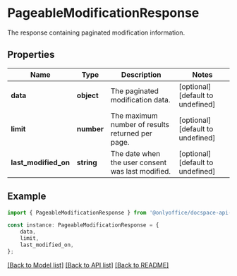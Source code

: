# PageableModificationResponse

The response containing paginated modification information.

## Properties

Name | Type | Description | Notes
------------ | ------------- | ------------- | -------------
**data** | **object** | The paginated modification data. | [optional] [default to undefined]
**limit** | **number** | The maximum number of results returned per page. | [optional] [default to undefined]
**last_modified_on** | **string** | The date when the user consent was last modified. | [optional] [default to undefined]

## Example

```typescript
import { PageableModificationResponse } from '@onlyoffice/docspace-api-typescript';

const instance: PageableModificationResponse = {
    data,
    limit,
    last_modified_on,
};
```

[[Back to Model list]](../README.md#documentation-for-models) [[Back to API list]](../README.md#documentation-for-api-endpoints) [[Back to README]](../README.md)
